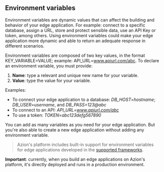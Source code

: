 ## Environment variables

Environment variables are dynamic values that can affect the building and behavior of your edge application. For example: connect to a specific database, assign a URL, store and protect sensible data, use an API Key or token, among others. Using environment variables could make your edge application more dynamic and able to return an adequate response in different scenarios.

Environment variables are composed of two key values, in the format KEY_VARIABLE=VALUE; example: API_URL=www.apiurl.com/abc. To declare an environment variable, you must provide:

1. **Name**: type a relevant and unique new name for your variable.
2. **Value**: type the value for your variable.

Examples:

- To connect your edge application to a database:
    *DB_HOST=hostname*; *DB_USER=username*, and *DB_PASS=123@abc*
- To connect to an API:
    *API_URL=www.apiurl.com/abc*
- To use a token:
    *TOKEN=abc123defg567890*

You can add as many variables as you need for your edge application. But you're also able to create a new edge application without adding any environment variable.

> Azion's platform includes built-in support for environment variables for edge applications developed in the [supported frameworks](https://www.azion.com/en/documentation/runtime/overview/#supported-frameworks).

**Important**: currently, when you build an edge applications on Azion's platform, it's directly deployed and runs in a production environment.
